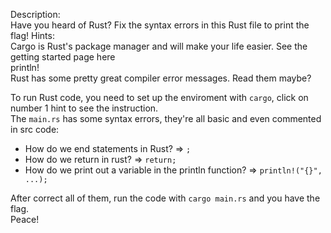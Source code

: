 Description:  
Have you heard of Rust? Fix the syntax errors in this Rust file to print the flag!
Hints:  
Cargo is Rust's package manager and will make your life easier. See the getting started page here  
println!  
Rust has some pretty great compiler error messages. Read them maybe?  

To run Rust code, you need to set up the enviroment with `cargo`, click on number 1 hint to see the instruction.  
The `main.rs` has some syntax errors, they're all basic and even commented in src code:  
- How do we end statements in Rust? => `;`  
- How do we return in rust? => `return;`  
- How do we print out a variable in the println function? => `println!("{}", ...);`

After correct all of them, run the code with `cargo main.rs` and you have the flag.  
Peace!
